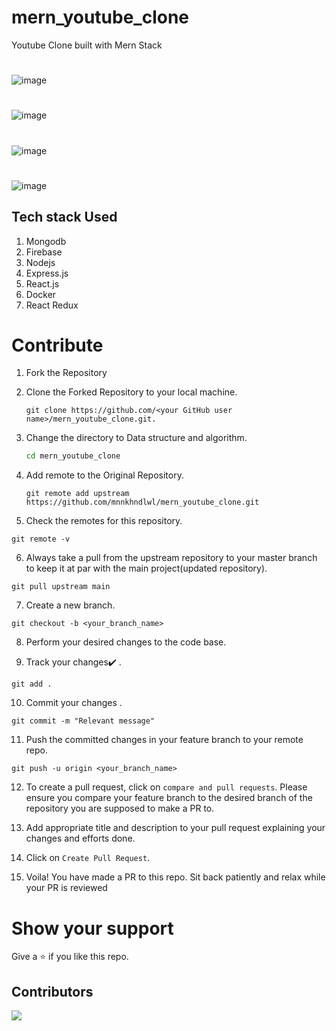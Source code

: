 # mern_youtube_clone
Youtube Clone built with Mern Stack
#
![image](https://user-images.githubusercontent.com/75252077/215504244-3c88e023-4749-4366-99f5-b50575440c94.png)
#

![image](https://user-images.githubusercontent.com/75252077/215592578-6ba38684-3016-45c9-9c5f-05e620f91227.png)

#

![image](https://user-images.githubusercontent.com/75252077/215592676-c3456e26-73e0-4b17-9236-ae1199ddc4c1.png)

#

![image](https://user-images.githubusercontent.com/75252077/215592772-3840835c-d298-41b8-9f12-a23c0d633f47.png)


## Tech stack Used

1. Mongodb
2. Firebase
3. Nodejs
4. Express.js
5. React.js
6. Docker
7. React Redux

# Contribute

1. Fork the Repository

2. Clone the Forked Repository to your local machine.
	```
	git clone https://github.com/<your GitHub user name>/mern_youtube_clone.git.
	```

3. Change the directory to Data structure and algorithm.
	```bash
	cd mern_youtube_clone
	```

4. Add remote to the Original Repository.
	```
	git remote add upstream https://github.com/mnnkhndlwl/mern_youtube_clone.git
	```

5. Check the remotes for this repository.
```
git remote -v
```

6. Always take a pull from the upstream repository to your master branch to keep it at par with the main project(updated repository).

```
git pull upstream main
```

7. Create a new branch.

```
git checkout -b <your_branch_name>
```

8. Perform your desired changes to the code base.


9. Track your changes:heavy_check_mark: .

```
git add . 
```

10. Commit your changes .

```
git commit -m "Relevant message"
```

11. Push the committed changes in your feature branch to your remote repo.
```
git push -u origin <your_branch_name>
```

12. To create a pull request, click on `compare and pull requests`. Please ensure you compare your feature branch to the desired branch of the repository you are supposed to make a PR to.


13. Add appropriate title and description to your pull request explaining your changes and efforts done.


14. Click on `Create Pull Request`.


15. Voila! You have made a PR to this repo. Sit back patiently and relax while your PR is reviewed


# Show your support

Give a ⭐ if you like this repo.

## Contributors
<a href="https://github.com/mnnkhndlwl/mern_youtube_clone/graphs/contributors">
  <img src="https://contrib.rocks/image?repo=mnnkhndlwl/mern_youtube_clone" />
</a>


